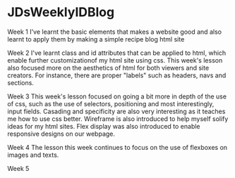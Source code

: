 # JDsWeeklyIDBlog
Week 1
I've learnt the basic elements that makes a website good and also learnt to apply them by making a simple recipe blog html site

Week 2
I've learnt class and id attributes that can be applied to html, which enable further customizationof my html site using css. This week's lesson also focused more on the aesthetics of html for both viewers and site creators. For instance, there are proper "labels" such as headers, navs and sections.
 
Week 3
This week's lesson focused on going a bit more in depth of the use of css, such as the use of selectors, positioning and most interestingly, input fields. Casading and specificity are also very interesting as it teaches me how to use css better. Wireframe is also introduced to help myself solify ideas for my html sites. Flex display was also introduced to enable responsive designs on our webpage.

Week 4
The lesson this week continues to focus on the use of flexboxes on images and texts.

Week 5
